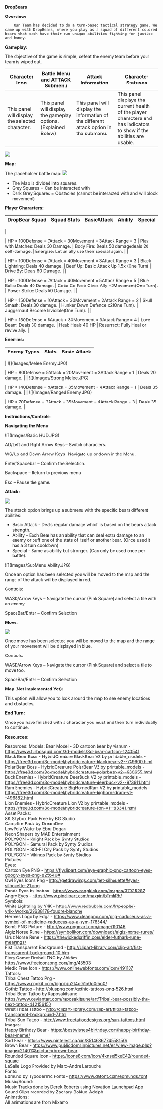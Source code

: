 **DropBears**

**Overview:**

        Our Team has decided to do a turn-based tactical strategy game. We came up with DropBears, where you play as a squad of different colored bears that each have their own unique abilities fighting for justice and honey.

**Gameplay:**

The objective of the game is simple, defeat the enemy team before your team is wiped out.

| Character Icon | Battle Menu and ATTACK Submenu | Attack Information | Character Statuses |
| --- | --- | --- | --- |
| This panel will display the selected character. | This panel will display the gameplay options. (Explained Below) | This panel will display the information of the different attack option in the submenu. | This panel displays the current health of the player characters and has indicators to show if the abilities are usable. |

 ![](Images/AttackSubMenu.JPG)

**Map:**

The placeholder battle map: ![](Images/Map.JPG)

- The Map is divided into squares.
- Grey Squares = Can be interacted with
- Dark Grey Squares = Obstacles (cannot            be interacted with and will block movement)

**Player Characters:**

| DropBear Squad | Squad Stats | BasicAttack | Ability | Special |
| --- | --- | --- | --- | --- |
|



 | HP = 100Defense = 7Attack = 30Movement = 3Attack Range = 3 | Play with Matches:  Deals 30 Damage. | Body Fire: Deals 50 damagedeals 20 self-damage. | Energize: Let an ally use their special again. |
|


 | HP = 100Defense = 7Attack = 40Movement = 3Attack Range = 3 | Black Lightning: Deals 40 damage. | Beef Up: Basic Attack Up 1.5x (One Turn) | Drive By: Deals 60 Damage. |
|



 | HP = 100Defense = 7Attack = 40Movement = 5Attack Range = 5 | Blue Balls: Deals 40 Damage. | Gotta Go Fast: Gives Ally +2Movement(One Turn). | Power Strike: Deals 50 Damage. |
|


 | HP = 150Defense = 10Attack = 30Movement = 2Attack Range = 2 | Skull Smash: Deals 30 damage. | Hunker Down Defence x2(One Turn). | Juggernaut Become Invicible(One Turn). |
|



 | HP = 150Defense = 5Attack = 30Movement = 3Attack Range = 4 | Love Beam: Deals 30 damage. | Heal: Heals 40 HP | Resurrect: Fully Heal or revive ally. |





**Enemies:**

| Enemy Types | Stats | Basic Attack |
| --- | --- | --- |
|
 ![](Images/Melee Enemy.JPG)


 | HP = 80Defense = 5Attack = 20Movement = 3Attack Range = 1 |   Deals 20 damage. |
|
 ![](Images/Strong Melee.JPG)


 | HP = 140Defense = 9Attack = 35Movement = 4Attack Range = 1 |   Deals 35 damage.  |
|
 ![](Images/Ranged Enemy.JPG)


 | HP = 70Defense = 3Attack = 35Movement = 4Attack Range = 3 |   Deals 35 damage. |

**Instructions/Controls:**

**Navigating the Menu:**

 ![](Images/Basic HUD.JPG)

AD/Left and Right Arrow Keys – Switch characters.

WS/Up and Down Arrow Keys –Navigate up or down in the Menu.

Enter/Spacebar – Confirm the Selection.

Backspace – Return to previous menu

Esc – Pause the game.

**Attack:**

 ![](Images/AttackSubMenu.JPG)

The attack option brings up a submenu with the specific bears different abilities:

- Basic Attack - Deals regular damage which is based on the bears attack strength.
- Ability - Each Bear has an ability that can deal extra damage to an enemy or buff one of the stats of itself or another bear. (Once used it has a 3 turn cooldown)
- Special -  Same as ability but stronger. (Can only be used once per battle).

 ![](Images/SubMenu Ability.JPG)

Once an option has been selected you will be moved to the map and the range of the attack will be displayed in red.

Controls:

WASD/Arrow Keys – Navigate the cursor (Pink Square) and select a tile with an enemy.

SpaceBar/Enter – Confirm Selection

**Move:**

 ![](Images/MoveControls.JPG)

Once move has been selected you will be moved to the map and the range of your movement will be displayed in blue.

Controls:

WASD/Arrow Keys – Navigate the cursor (Pink Square) and select a tile to move too.

SpaceBar/Enter – Confirm Selection

**Map (Not Implemented Yet):**

This option will allow you to look around the map to see enemy locations and obstacles.

**End Turn:**

Once you have finished with a character you must end their turn individually to continue.

**Resources:**

Resources:
Models:
Bear Model - 3D cartoon bear by visnum - https://www.turbosquid.com/3d-models/3d-bear-cartoon-1240541  
Black Bear Boss - HybridCreature BlackBear V2 by printable_models - https://free3d.com/3d-model/hybridcreature-blackbear-v2--749600.html  
Polar Bear Boss - HybridCreature PolarBear V2 by printable_models - https://free3d.com/3d-model/hybridcreature-polarbear-v2--960655.html  
Buck Enemies - HybridCreature DeerBuck V2 by printable_models -  
https://free3d.com/3d-model/hybridcreature-deerbuck-v2--973911.html  
Ram Enemies - HybridCreature BigHornedRam V2 by printable_models -  
https://free3d.com/3d-model/hybridcreature-bighornedram-v1--496882.html  
Lion Enemies - HybridCreature Lion V2 by printable_models -  
https://free3d.com/3d-model/hybridcreature-lion-v1--83341.html  
Asset Packs:  
8K Skybox Pack Free by BG Studio  
Campfire Pack by DreamDev  
LowPoly Water by Ebru Dogan  
Neon Shapers by MAD Entertainment  
POLYGON – Knight Pack by Synty Studios  
POLYGON – Samurai Pack by Synty Studios  
POLYGON – SCI-FI City Pack by Synty Studios  
POLYGON – Vikings Pack by Synty Studios  
Pictures:  
Eyes:  
Cartoon Eye PNG - https://flyclipart.com/eye-graphic-png-cartoon-eyes-googly-eyes-png-825640#  
Owl Eyes Icons Png - http://getdrawings.com/get-silhouette#eyes-silhouette-21.png  
Panda Eyes by inabox - https://www.songkick.com/images/37025287  
Angry Eyes - https://www.pinclipart.com/maxpin/bTmhRh/  
Symbols:  
White Lightning by Y4K - https://www.redbubble.com/fr/people/-y4k-/works/29638178-foudre-blanche  
Hermes Logo by Edga - https://www.cleanpng.com/png-caduceus-as-a-symbol-of-medicine-caduceus-as-a-sym-176344/  
Bomb PNG Picture - http://www.pngmart.com/image/110146  
Algiz Norse Rune - https://symbolikon.com/downloads/algiz-norse-runes/  
Uruz Norse Rune - https://thewickedgriffin.com/elder-futhark-rune-meanings/  
Fist Transparent Background - http://clipart-library.com/clip-art/fist-transparent-background-10.htm  
Fiery Comet Fireball PNG by Ahkâm - https://www.freeiconspng.com/img/48503  
Medic Free Icon - https://www.onlinewebfonts.com/icon/491107  
Tattoos:  
Tribal Chest Tattoo Png - https://www.pngkit.com/bigpic/u2t4o0i1o0o0r5o0/  
Gothic Tattoo - http://pluspng.com/gothic-tattoos-png-526.html  
Tribal Bear Tattoo by Raposakitsune - https://www.deviantart.com/raposakitsune/art/Tribal-bear-possibly-the-next-tattoo-442156150  
Wrist Tribal Tattoo - http://clipart-library.com/clip-art/tribal-tattoo-transparent-background-7.htm  
Tribal Sun Tattoo - http://www.freetattoodesigns.org/sun-tattoos.html  
Images:  
Happy Birthday Bear - https://bestwishes4birthday.com/happy-birthday-bear-meme/  
Sad Bear - https://www.pinterest.ca/pin/8514686774558150/  
Brown Bear - https://www.publicdomainpictures.net/en/view-image.php?image=214013&picture=brown-bear  
Rounded Square Icon - https://icons8.com/icon/4knsel5keE42/rounded-square  
LaSalle Logo Provided by Marc-Andre Larouche  
Fonts:  
Edmund by Typodermic Fonts - https://www.dafont.com/edmunds.font  
Music/Sound:  
Music Tracks done by Derek Roberts using Novation Launchpad App   
Sound Clips recorded by Zachary Bolduc-Adolph  
Animations:  
All animations are from Mixamo  

